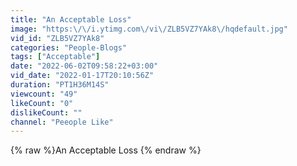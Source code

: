 ```yaml
---
title: "An Acceptable Loss"
image: "https:\/\/i.ytimg.com\/vi\/ZLB5VZ7YAk8\/hqdefault.jpg"
vid_id: "ZLB5VZ7YAk8"
categories: "People-Blogs"
tags: ["Acceptable"]
date: "2022-06-02T09:58:22+03:00"
vid_date: "2022-01-17T20:10:56Z"
duration: "PT1H36M14S"
viewcount: "49"
likeCount: "0"
dislikeCount: ""
channel: "Peeople Like"
---
```

{% raw %}An Acceptable Loss {% endraw %}
